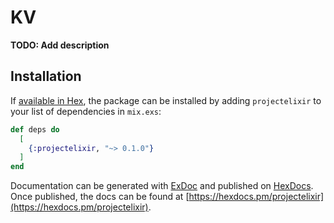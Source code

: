 # KV

**TODO: Add description**

## Installation

If [available in Hex](https://hex.pm/docs/publish), the package can be installed
by adding `projectelixir` to your list of dependencies in `mix.exs`:

```elixir
def deps do
  [
    {:projectelixir, "~> 0.1.0"}
  ]
end
```

Documentation can be generated with [ExDoc](https://github.com/elixir-lang/ex_doc)
and published on [HexDocs](https://hexdocs.pm). Once published, the docs can
be found at [https://hexdocs.pm/projectelixir](https://hexdocs.pm/projectelixir).

